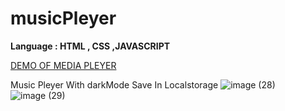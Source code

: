 # musicPleyer

<strong align='center'> Language : HTML , CSS ,JAVASCRIPT </strong>


[DEMO OF MEDIA PLEYER](https://alikhazaeii.github.io/MusicPleyer/)

Music Pleyer With darkMode Save In Localstorage
![image (28)](https://github.com/user-attachments/assets/864b612c-2578-434e-8597-0c6dcd6b8b20)
![image (29)](https://github.com/user-attachments/assets/bcc70cca-5538-4804-94de-4096546429aa)

